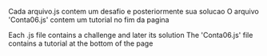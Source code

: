 Cada arquivo.js contem um desafio e posteriormente sua solucao
O arquivo 'Conta06.js' contem um tutorial no fim da pagina

Each .js file contains a challenge and later its solution
The 'Conta06.js' file contains a tutorial at the bottom of the page